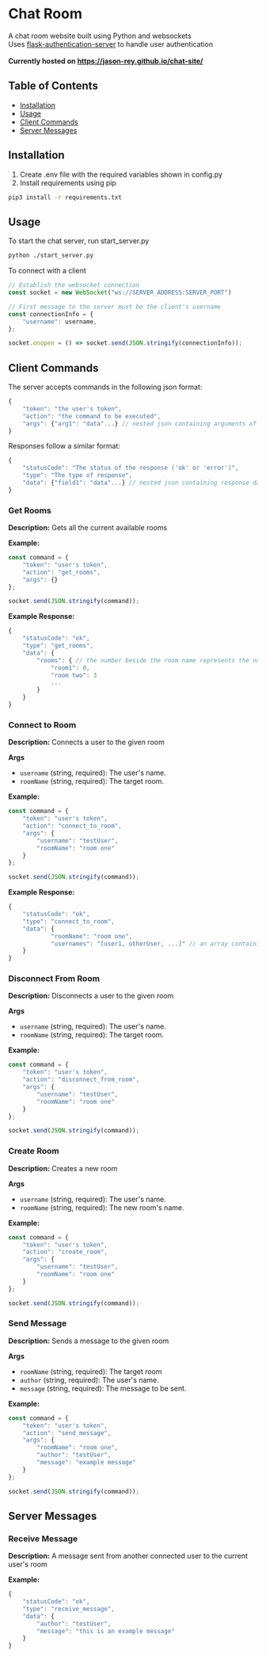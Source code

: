 # Chat Room
A chat room website built using Python and websockets
<br>
Uses [flask-authentication-server](https://github.com/jason-rey/flask-authentication-server) to handle user authentication
<br>
<br>
**Currently hosted on https://jason-rey.github.io/chat-site/**
<br>
## Table of Contents
- [Installation](#installation)
- [Usage](#usage)
- [Client Commands](#client-commands)
- [Server Messages](#server-messages)

## Installation
1. Create .env file with the required variables shown in config.py
2. Install requirements using pip
```bash
pip3 install -r requirements.txt
```

## Usage
To start the chat server, run start_server.py
```bash
python ./start_server.py
```
To connect with a client
```javascript
// Establish the websocket connection
const socket = new WebSocket("ws://SERVER_ADDRESS:SERVER_PORT")

// First message to the server must be the client's username
const connectionInfo = {
    "username": username,
};

socket.onopen = () => socket.send(JSON.stringify(connectionInfo));
```

## Client Commands
The server accepts commands in the following json format:
```javascript
{
    "token": "the user's token",
    "action": "the command to be executed",
    "args": {"arg1": "data"...} // nested json containing arguments of the desired command
}
```
Responses follow a similar format:
```javascript
{
    "statusCode": "The status of the response ('ok' or 'error')",
    "type": "The type of response",
    "data": {"field1": "data"...} // nested json containing response data
}
```

### Get Rooms
**Description:**
Gets all the current available rooms

**Example:**
```javascript
const command = {
    "token": "user's token",
    "action": "get_rooms",
    "args": {}
};

socket.send(JSON.stringify(command));
```

**Example Response:**
```javascript
{
    "statusCode": "ok",
    "type": "get_rooms",
    "data": {
        "rooms": { // the number beside the room name represents the number of connected users
            "room1": 0,
            "room two": 3
            ...
        }
    }
}
```

### Connect to Room
**Description:**
Connects a user to the given room

**Args**
- `username` (string, required): The user's name.
- `roomName` (string, required): The target room.

**Example:**
```javascript
const command = {
    "token": "user's token",
    "action": "connect_to_room",
    "args": {
        "username": "testUser",
        "roomName": "room one"
    }
};

socket.send(JSON.stringify(command));
```

**Example Response:**
```javascript
{
    "statusCode": "ok",
    "type": "connect_to_room",
    "data": {
            "roomName": "room one",
            "usernames": "[user1, otherUser, ...]" // an array containing the users currently connected to the room
    }
}
```

### Disconnect From Room
**Description:**
Disconnects a user to the given room

**Args**
- `username` (string, required): The user's name.
- `roomName` (string, required): The target room.

**Example:**
```javascript
const command = {
    "token": "user's token",
    "action": "disconnect_from_room",
    "args": {
        "username": "testUser",
        "roomName": "room one"
    }
};

socket.send(JSON.stringify(command));
```

### Create Room
**Description:**
Creates a new room

**Args**
- `username` (string, required): The user's name.
- `roomName` (string, required): The new room's name.

**Example:**
```javascript
const command = {
    "token": "user's token",
    "action": "create_room",
    "args": {
        "username": "testUser",
        "roomName": "room one"
    }
};

socket.send(JSON.stringify(command));
```

### Send Message
**Description:**
Sends a message to the given room

**Args**
- `roomName` (string, required): The target room
- `author` (string, required): The user's name.
- `message` (string, required): The message to be sent.

**Example:**
```javascript
const command = {
    "token": "user's token",
    "action": "send_message",
    "args": {
        "roomName": "room one",
        "author": "testUser",
        "message": "example message"
    }
};

socket.send(JSON.stringify(command));
```

## Server Messages

### Receive Message
**Description:**
A message sent from another connected user to the current user's room

**Example:**
```javascript
{
    "statusCode": "ok",
    "type": "receive_message",
    "data": {
        "author": "testUser",
        "message": "this is an example message"
    }
}
```

